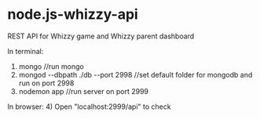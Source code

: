 # node.js-whizzy-api

REST API for Whizzy game and Whizzy parent dashboard

In terminal:
1) mongo //run mongo
2) mongod --dbpath ./db --port 2998 //set default folder for mongodb and run on port 2998
3) nodemon app //run server on port 2999

In browser:
4) Open "localhost:2999/api" to check
